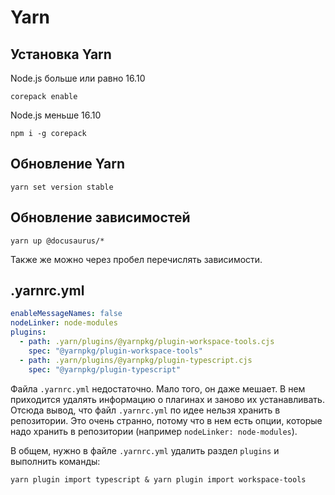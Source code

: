 Yarn
====

Установка Yarn
--------------

Node.js больше или равно 16.10

```
corepack enable
```

Node.js меньше 16.10

```
npm i -g corepack
```

Обновление Yarn
---------------

```
yarn set version stable
```

Обновление зависимостей
-----------------------

```
yarn up @docusaurus/*
```

Также же можно через пробел перечислять зависимости.

.yarnrc.yml
-----------

```yaml
enableMessageNames: false
nodeLinker: node-modules
plugins:
  - path: .yarn/plugins/@yarnpkg/plugin-workspace-tools.cjs
    spec: "@yarnpkg/plugin-workspace-tools"
  - path: .yarn/plugins/@yarnpkg/plugin-typescript.cjs
    spec: "@yarnpkg/plugin-typescript"
```

Файла `.yarnrc.yml` недостаточно. Мало того, он даже мешает. В нем приходится удалять информацию о плагинах
и заново их устанавливать. Отсюда вывод, что файл `.yarnrc.yml` по идее нельзя хранить в репозитории.
Это очень странно, потому что в нем есть опции, которые надо хранить в репозитории (например `nodeLinker: node-modules`).

В общем, нужно в файле `.yarnrc.yml` удалить раздел `plugins` и выполнить команды:

```
yarn plugin import typescript & yarn plugin import workspace-tools
```